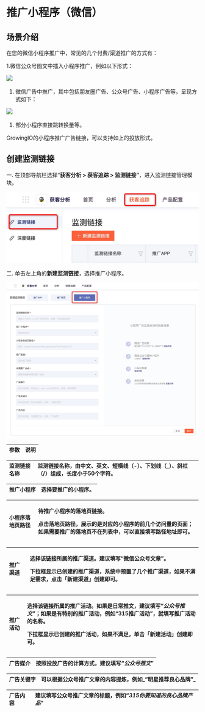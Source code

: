 # 推广小程序（微信）

## 场景介绍

在您的微信小程序推广中，常见的几个付费/渠道推广的方式有：

1.微信公众号图文中插入小程序推广，例如以下形式：

![](https://docs.growingio.com/.gitbook/assets/-LGNxeGABUADKiTWTaEM-Lf2uOWkXNH2fFmeK6g4-Lf2xXethjvQrEnNUV09image.png)

1. 微信广告中推广，其中包括朋友圈广告、公众号广告、小程序广告等，呈现方式如下：

![](https://docs.growingio.com/.gitbook/assets/-LGNxeGABUADKiTWTaEM-Lf2uOWkXNH2fFmeK6g4-Lf3Dal7xtSwRokSXe1_image.png)

1. 部分小程序直接跳转换量等。

GrowingIO的小程序推广广告链接，可以支持如上的投放形式。

## 创建监测链接 <a id="gong-neng-shi-yong"></a>

一. 在顶部导航栏选择“**获客分析 &gt; 获客追踪 &gt; 监测链接”**，进入监测链接管理模块。

![](../../../../../.gitbook/assets/xiao-cheng-xu-tui-guang-ru-kou.png)

二. 单击左上角的**新建监测链接**，选择推广小程序。

![](../../../../../.gitbook/assets/chuang-jian-xiao-cheng-xu-jian-ce-lian-jie.png)

| 参数 | 说明 |
| :--- | :--- |


| 监测链接名称 | 监测链接名称，由中文、英文、短横线（-）、下划线（\_）、斜杠（/）组成，长度小于50个字符。 |
| :--- | :--- |


| 推广小程序 | 选择要推广的小程序。 |
| :--- | :--- |


<table>
  <thead>
    <tr>
      <th style="text-align:left">&#x5C0F;&#x7A0B;&#x5E8F;&#x843D;&#x5730;&#x9875;&#x8DEF;&#x5F84;</th>
      <th
      style="text-align:left">
        <p>&#x5F85;&#x63A8;&#x5E7F;&#x5C0F;&#x7A0B;&#x5E8F;&#x7684;&#x843D;&#x5730;&#x9875;&#x94FE;&#x63A5;&#x3002;</p>
        <p>&#x70B9;&#x51FB;&#x843D;&#x5730;&#x9875;&#x8DEF;&#x5F84;&#xFF0C;&#x5C55;&#x793A;&#x7684;&#x662F;&#x5BF9;&#x5E94;&#x7684;&#x5C0F;&#x7A0B;&#x5E8F;&#x7684;&#x524D;&#x51E0;&#x4E2A;&#x8BBF;&#x95EE;&#x91CF;&#x7684;&#x9875;&#x9762;&#xFF1B;&#x5982;&#x679C;&#x9700;&#x8981;&#x63A8;&#x5E7F;&#x7684;&#x843D;&#x5730;&#x9875;&#x4E0D;&#x5728;&#x5217;&#x8868;&#x4E2D;&#xFF0C;&#x53EF;&#x4EE5;&#x76F4;&#x63A5;&#x586B;&#x5199;&#x8DEF;&#x5F84;&#x5730;&#x5740;&#x5373;&#x53EF;&#x3002;</p>
        </th>
    </tr>
  </thead>
  <tbody></tbody>
</table>

<table>
  <thead>
    <tr>
      <th style="text-align:left">&#x63A8;&#x5E7F;&#x6E20;&#x9053;</th>
      <th style="text-align:left">
        <p>&#x9009;&#x62E9;&#x8BE5;&#x94FE;&#x63A5;&#x6240;&#x5C5E;&#x7684;&#x63A8;&#x5E7F;&#x6E20;&#x9053;&#x3002;&#x5EFA;&#x8BAE;&#x586B;&#x5199;&#x201C;&#x5FAE;&#x4FE1;&#x516C;&#x4F17;&#x53F7;&#x6587;&#x7AE0;&#x201D;&#x3002;</p>
        <p>&#x4E0B;&#x62C9;&#x6846;&#x663E;&#x793A;&#x5DF2;&#x521B;&#x5EFA;&#x7684;&#x63A8;&#x5E7F;&#x6E20;&#x9053;&#xFF0C;&#x7CFB;&#x7EDF;&#x4E2D;&#x9884;&#x7F6E;&#x4E86;&#x51E0;&#x4E2A;&#x63A8;&#x5E7F;&#x6E20;&#x9053;&#xFF0C;&#x5982;&#x679C;&#x4E0D;&#x6EE1;&#x8DB3;&#x9700;&#x6C42;&#xFF0C;&#x70B9;&#x51FB;&#x300C;&#x65B0;&#x5EFA;&#x6E20;&#x9053;&#x300D;&#x521B;&#x5EFA;&#x5373;&#x53EF;&#x3002;</p>
      </th>
    </tr>
  </thead>
  <tbody></tbody>
</table>

<table>
  <thead>
    <tr>
      <th style="text-align:left">&#x63A8;&#x5E7F;&#x6D3B;&#x52A8;</th>
      <th style="text-align:left">
        <p>&#x9009;&#x62E9;&#x8BE5;&#x94FE;&#x63A5;&#x6240;&#x5C5E;&#x7684;&#x63A8;&#x5E7F;&#x6D3B;&#x52A8;&#x3002;&#x5982;&#x679C;&#x662F;&#x65E5;&#x5E38;&#x63A8;&#x6587;&#xFF0C;&#x5EFA;&#x8BAE;&#x586B;&#x5199;&#x201C;<em><b>&#x516C;&#x4F17;&#x53F7;&#x63A8;&#x6587;</b></em>&#x201D;&#xFF1B;&#x5982;&#x679C;&#x662F;&#x6709;&#x7279;&#x522B;&#x7684;&#x63A8;&#x5E7F;&#x6D3B;&#x52A8;&#xFF0C;&#x4F8B;&#x5982;&#x201C;<b>315&#x63A8;&#x5E7F;&#x6D3B;&#x52A8;</b>&#x201D;&#xFF0C;&#x5C31;&#x586B;&#x5199;&#x63A8;&#x5E7F;&#x6D3B;&#x52A8;&#x7684;&#x540D;&#x79F0;&#x3002;</p>
        <p>&#x4E0B;&#x62C9;&#x6846;&#x663E;&#x793A;&#x5DF2;&#x521B;&#x5EFA;&#x7684;&#x63A8;&#x5E7F;&#x6D3B;&#x52A8;&#xFF0C;&#x5982;&#x679C;&#x4E0D;&#x6EE1;&#x8DB3;&#xFF0C;&#x5355;&#x51FB;&#x300C;&#x65B0;&#x5EFA;&#x6D3B;&#x52A8;&#x300D;&#x521B;&#x5EFA;&#x5373;&#x53EF;&#x3002;</p>
      </th>
    </tr>
  </thead>
  <tbody></tbody>
</table>

| 广告媒介 | 按照投放广告的计算方式，建议填写“_**公众号推文**_” |
| :--- | :--- |


| 广告关键字 | 可以根据公众号推广文章的内容提炼，例如_“**明星推荐良心品牌**”_ |
| :--- | :--- |


| 广告内容 | 建议填写公众号推广文章的标题，例如“_**315你要知道的良心品牌产品**_” |
| :--- | :--- |


